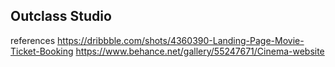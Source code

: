 ## Outclass Studio
references 
https://dribbble.com/shots/4360390-Landing-Page-Movie-Ticket-Booking
https://www.behance.net/gallery/55247671/Cinema-website
